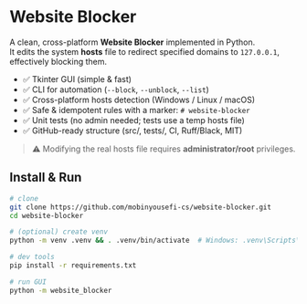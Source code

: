 # Website Blocker

A clean, cross-platform **Website Blocker** implemented in Python.  
It edits the system **hosts** file to redirect specified domains to `127.0.0.1`, effectively blocking them.

- ✅ Tkinter GUI (simple & fast)
- ✅ CLI for automation (`--block`, `--unblock`, `--list`)
- ✅ Cross-platform hosts detection (Windows / Linux / macOS)
- ✅ Safe & idempotent rules with a marker: `# website-blocker`
- ✅ Unit tests (no admin needed; tests use a temp hosts file)
- ✅ GitHub-ready structure (src/, tests/, CI, Ruff/Black, MIT)

> ⚠️ Modifying the real hosts file requires **administrator/root** privileges.

## Install & Run

```bash
# clone
git clone https://github.com/mobinyousefi-cs/website-blocker.git
cd website-blocker

# (optional) create venv
python -m venv .venv && . .venv/bin/activate  # Windows: .venv\Scripts\activate

# dev tools
pip install -r requirements.txt

# run GUI
python -m website_blocker
